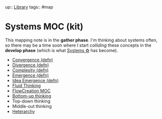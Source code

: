 up:: [Library](Maps/Library.md)
tags:: #map 

# Systems MOC (kit)
This mapping note is in the **gather phase**. I'm thinking about systems often, so there may be a time soon where I start *colliding* these concepts in the **develop phase** (which is what [Systems ♻️](Systems%20%E2%99%BB%EF%B8%8F) has become).

- [Convergence (defn)](Notes/Convergence%20(defn).md)
- [Divergence (defn)](Notes/Divergence%20(defn).md)
- [Complexity (defn)](Notes/Complexity%20(defn).md)
- [Emergence (defn)](Notes/Emergence%20(defn).md)
- [Idea Emergence (defn)](Notes/Idea%20Emergence%20(defn).md)
- [Fluid Thinking](Notes/Fluid%20Thinking.md)
- [FlowCreation MOC](Notes/FlowCreation%20MOC.md)
- [Bottom-up thinking](Notes/Bottom-up%20thinking.md)
- Top-down thinking
- Middle-out thinking
- [Heterarchy](Notes/Heterarchy.md)



